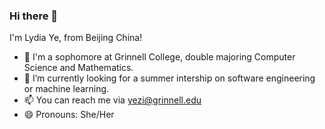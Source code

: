 ### Hi there 👋

I'm Lydia Ye, from Beijing China!

- 🌱 I'm a sophomore at Grinnell College, double majoring Computer Science and Mathematics.
- 🤔 I’m currently looking for a summer intership on software engineering or machine learning.
- 📫 You can reach me via yezi@grinnell.edu
- 😄 Pronouns: She/Her



